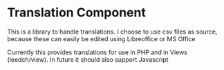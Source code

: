 # Translation Component #

This is a library to handle translations. I choose to use csv files as source, because 
these can easily be edited using Libreoffice or MS Office

Currently this provides translations for use in PHP and in Views (leedch/view). 
In future it should also support Javascript